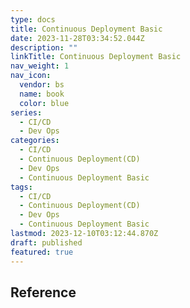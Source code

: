 ```yaml
---
type: docs
title: Continuous Deployment Basic
date: 2023-11-28T03:34:52.044Z
description: ""
linkTitle: Continuous Deployment Basic
nav_weight: 1
nav_icon:
  vendor: bs
  name: book
  color: blue
series:
  - CI/CD
  - Dev Ops
categories:
  - CI/CD
  - Continuous Deployment(CD)
  - Dev Ops
  - Continuous Deployment Basic
tags:
  - CI/CD
  - Continuous Deployment(CD)
  - Dev Ops
  - Continuous Deployment Basic
lastmod: 2023-12-10T03:12:44.870Z
draft: published
featured: true
---
```


## Reference
